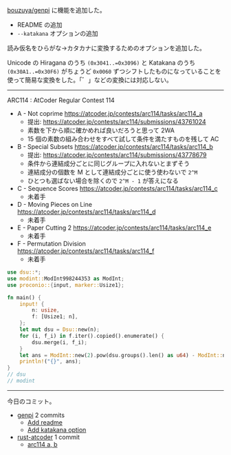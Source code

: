 [bouzuya/genpi] に機能を追加した。

- README の追加
- `--katakana` オプションの追加

読み仮名をひらがな→カタカナに変換するためのオプションを追加した。

Unicode の Hiragana のうち `(0x3041..=0x3096)` と Katakana のうち `(0x30A1..=0x30F6)` がちょうど `0x0060` ずつシフトしたものになっていることを使って簡易な変換をした。「゛」などの変換には対応しない。

---

ARC114 : AtCoder Regular Contest 114

- A - Not coprime
  <https://atcoder.jp/contests/arc114/tasks/arc114_a>
  - 提出: <https://atcoder.jp/contests/arc114/submissions/43761024>
  - 素数を下から順に確かめれば良いだろうと思って 2WA
  - 15 個の素数の組み合わせをすべて試して条件を満たすものを残して AC
- B - Special Subsets
  <https://atcoder.jp/contests/arc114/tasks/arc114_b>
  - 提出: <https://atcoder.jp/contests/arc114/submissions/43778679>
  - 条件から連結成分ごとに同じグループに入れないとまずそう
  - 連結成分の個数を M として連結成分ごとに使う使わないで `2^M`
  - ひとつも選ばない場合を除くので `2^M - 1` が答えになる
- C - Sequence Scores
  <https://atcoder.jp/contests/arc114/tasks/arc114_c>
  - 未着手
- D - Moving Pieces on Line
  <https://atcoder.jp/contests/arc114/tasks/arc114_d>
  - 未着手
- E - Paper Cutting 2
  <https://atcoder.jp/contests/arc114/tasks/arc114_e>
  - 未着手
- F - Permutation Division
  <https://atcoder.jp/contests/arc114/tasks/arc114_f>
  - 未着手

```rust
use dsu::*;
use modint::ModInt998244353 as ModInt;
use proconio::{input, marker::Usize1};

fn main() {
    input! {
        n: usize,
        f: [Usize1; n],
    };
    let mut dsu = Dsu::new(n);
    for (i, f_i) in f.iter().copied().enumerate() {
        dsu.merge(i, f_i);
    }
    let ans = ModInt::new(2).pow(dsu.groups().len() as u64) - ModInt::new(1);
    println!("{}", ans);
}
// dsu
// modint
```

---

今日のコミット。

- [genpi](https://github.com/bouzuya/genpi) 2 commits
  - [Add readme](https://github.com/bouzuya/genpi/commit/9b8c8ccb5b2b18c678e01587395ff249555fdd4d)
  - [Add katakana option](https://github.com/bouzuya/genpi/commit/b2d7d3e04f76436a449e5e746567c26c4a9ef16a)
- [rust-atcoder](https://github.com/bouzuya/rust-atcoder) 1 commit
  - [arc114 a, b](https://github.com/bouzuya/rust-atcoder/commit/c5167b08fadadddecd8523c23d94add230bc60fd)

[bouzuya/genpi]: https://github.com/bouzuya/genpi
